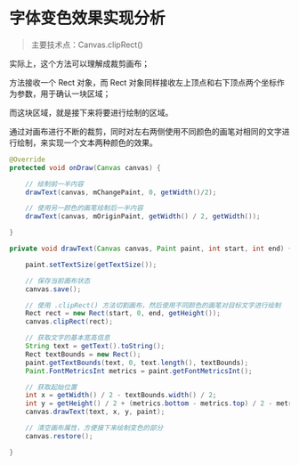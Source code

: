 # 字体变色效果实现分析

> 主要技术点：Canvas.clipRect()

实际上，这个方法可以理解成裁剪画布；

方法接收一个 Rect 对象，而 Rect 对象同样接收左上顶点和右下顶点两个坐标作为参数，用于确认一块区域；

而这块区域，就是接下来将要进行绘制的区域。

通过对画布进行不断的裁剪，同时对左右两侧使用不同颜色的画笔对相同的文字进行绘制，来实现一个文本两种颜色的效果。



```java
@Override
protected void onDraw(Canvas canvas) {

    // 绘制前一半内容
    drawText(canvas, mChangePaint, 0, getWidth()/2);

    // 使用另一颜色的画笔绘制后一半内容
    drawText(canvas, mOriginPaint, getWidth() / 2, getWidth());

}

private void drawText(Canvas canvas, Paint paint, int start, int end) {

    paint.setTextSize(getTextSize());

    // 保存当前画布状态
    canvas.save();

    // 使用 .clipRect() 方法切割画布，然后使用不同颜色的画笔对目标文字进行绘制
    Rect rect = new Rect(start, 0, end, getHeight());
    canvas.clipRect(rect);

    // 获取文字的基本宽高信息
    String text = getText().toString();
    Rect textBounds = new Rect();
    paint.getTextBounds(text, 0, text.length(), textBounds);
    Paint.FontMetricsInt metrics = paint.getFontMetricsInt();

    // 获取起始位置
    int x = getWidth() / 2 - textBounds.width() / 2;
    int y = getHeight() / 2 + (metrics.bottom - metrics.top) / 2 - metrics.bottom;
    canvas.drawText(text, x, y, paint);

    // 清空画布属性，方便接下来绘制变色的部分
    canvas.restore();

}
```